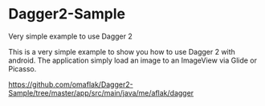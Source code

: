 # Dagger2-Sample
Very simple example to use Dagger 2

This is a very simple example to show you how to use Dagger 2 with android.
The application simply load an image to an ImageView via Glide or Picasso.

https://github.com/omaflak/Dagger2-Sample/tree/master/app/src/main/java/me/aflak/dagger
